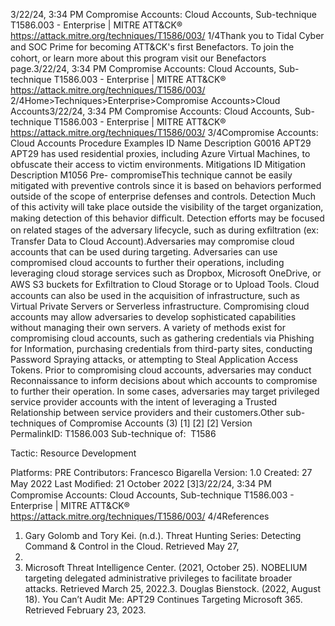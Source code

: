 3/22/24, 3:34 PM Compromise Accounts: Cloud Accounts, Sub-technique T1586.003 - Enterprise | MITRE ATT&CK®
https://attack.mitre.org/techniques/T1586/003/ 1/4Thank you to Tidal Cyber and SOC Prime for becoming ATT&CK's ﬁrst Benefactors. To join the cohort, or learn more about this program visit our
Benefactors page.3/22/24, 3:34 PM Compromise Accounts: Cloud Accounts, Sub-technique T1586.003 - Enterprise | MITRE ATT&CK®
https://attack.mitre.org/techniques/T1586/003/ 2/4Home>Techniques>Enterprise>Compromise Accounts>Cloud Accounts3/22/24, 3:34 PM Compromise Accounts: Cloud Accounts, Sub-technique T1586.003 - Enterprise | MITRE ATT&CK®
https://attack.mitre.org/techniques/T1586/003/ 3/4Compromise Accounts: Cloud Accounts
Procedure Examples
ID Name Description
G0016 APT29 APT29 has used residential proxies, including Azure Virtual Machines, to obfuscate their access to victim
environments.
Mitigations
ID Mitigation Description
M1056 Pre-
compromiseThis technique cannot be easily mitigated with preventive controls since it is based on behaviors performed
outside of the scope of enterprise defenses and controls.
Detection
Much of this activity will take place outside the visibility of the target organization, making detection of this behavior diﬃcult. Detection
efforts may be focused on related stages of the adversary lifecycle, such as during exﬁltration (ex: Transfer Data to Cloud Account).Adversaries may compromise cloud accounts that can be used during targeting. Adversaries can use compromised cloud accounts to
further their operations, including leveraging cloud storage services such as Dropbox, Microsoft OneDrive, or AWS S3 buckets for Exﬁltration
to Cloud Storage or to Upload Tools. Cloud accounts can also be used in the acquisition of infrastructure, such as Virtual Private Servers or
Serverless infrastructure. Compromising cloud accounts may allow adversaries to develop sophisticated capabilities without managing their
own servers.
A variety of methods exist for compromising cloud accounts, such as gathering credentials via Phishing for Information, purchasing
credentials from third-party sites, conducting Password Spraying attacks, or attempting to Steal Application Access Tokens. Prior to
compromising cloud accounts, adversaries may conduct Reconnaissance to inform decisions about which accounts to compromise to
further their operation. In some cases, adversaries may target privileged service provider accounts with the intent of leveraging a Trusted
Relationship between service providers and their customers.Other sub-techniques of Compromise Accounts (3)
[1]
[2]
[2]
Version PermalinkID: T1586.003
Sub-technique of:  T1586

Tactic: Resource Development

Platforms: PRE
Contributors: Francesco Bigarella
Version: 1.0
Created: 27 May 2022
Last Modiﬁed: 21 October 2022
[3]3/22/24, 3:34 PM Compromise Accounts: Cloud Accounts, Sub-technique T1586.003 - Enterprise | MITRE ATT&CK®
https://attack.mitre.org/techniques/T1586/003/ 4/4References
1. Gary Golomb and Tory Kei. (n.d.). Threat Hunting Series:
Detecting Command & Control in the Cloud. Retrieved May 27,
2022.
2. Microsoft Threat Intelligence Center. (2021, October 25).
NOBELIUM targeting delegated administrative privileges to
facilitate broader attacks. Retrieved March 25, 2022.3. Douglas Bienstock. (2022, August 18). You Can’t Audit Me:
APT29 Continues Targeting Microsoft 365. Retrieved February
23, 2023.